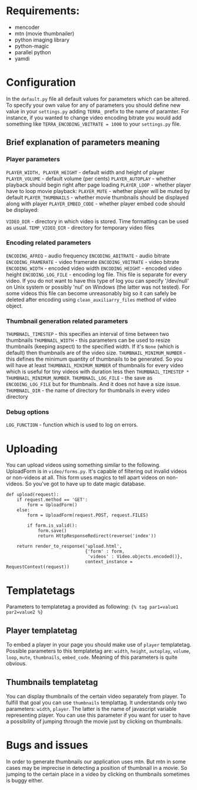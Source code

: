 # Requirements: #
  * mencoder
  * mtn (movie thumbnailer)
  * python imaging library
  * python-magic
  * parallel python
  * yamdi

# Configuration #

In the `default.py` file all default values for parameters which can be altered. To specify your own value for any of parameters you should define new value in your `settings.py` adding `TERRA_` prefix to the name of paramter. For instance, if you wanted to change video encoding bitrate you would add something like `TERRA_ENCODING_VBITRATE = 1000` to your `settings.py` file.

## Brief explanation of parameters meaning ##

### Player parameters ###
`PLAYER_WIDTH, PLAYER_HEIGHT` - default width and height of player
`PLAYER_VOLUME` - default volume (per cents)
`PLAYER_AUTOPLAY` - whether playback should begin right after page loading
`PLAYER_LOOP` - whether player have to loop movie playback:
`PLAYER_MUTE` - whether player will be muted by default
`PLAYER_THUMBNAILS` - whether movie thumbnails should be displayed along with player
`PLAYER_EMBED_CODE` - whether player embed code should be displayed:

`VIDEO_DIR` - directory in which video is stored. Time formatting can be used as usual.
`TEMP_VIDEO_DIR` - directory for temporary video files

### Encoding related parameters ###

`ENCODING_AFREQ` - audio frequency
`ENCODING_ABITRATE` - audio bitrate
`ENCODING_FRAMERATE` - video framerate
`ENCODING_VBITRATE` - video bitrate
`ENCODING_WIDTH` - encoded video width
`ENCODING_HEIGHT` - encoded video height
`ENCODING_LOG_FILE` - encoding log file. This file is separate for every video. If you do not want to have this type of log you can specify '/dev/null' on Unix system or possibly 'nul' on Windows (the latter was not tested). For some videos this file can become unreasonably big so it can safely be deleted after encoding using `clean_auxiliarry_files` method of video object.

### Thumbnail generation related parameters ###

`THUMBNAIL_TIMESTEP` - this specifies an interval of time between two thumbnails
`THUMBNAIL_WIDTH` - this parameters can be used to resize thumbnails (keeping aspect) to the specified width. If it's `None` (which is default) then thumbnails are of the video size.
`THUMBNAIL_MINIMUM_NUMBER` - this defines the minimum quantity of thumbnails to be generated. So you will have at least `THUMBNAIL_MINIMUM_NUMBER` of thumbnails for every video which is useful for tiny videos with duration less then `THUMBNAIL_TIMESTEP * THUMBNAIL_MINIMUM_NUMBER`.
`THUMBNAIL_LOG_FILE` - the save as `ENCODING_LOG_FILE` but for thumbnails. And it does not have a size issue.
`THUMBNAIL_DIR` - the name of directory for thumbnails in every video directory

### Debug options ###
`LOG_FUNCTION` - function which is used to log on errors.

# Uploading #
You can upload videos using something similar to the following. UploadForm is in `video/forms.py`. It's capable of filtering out invalid videos or non-videos at all. This form uses magics to tell apart videos on non-videos. So you've got to have up to date magic database.
```
def upload(request):
    if request.method == 'GET':
        form = UploadForm()
    else:
        form = UploadForm(request.POST, request.FILES)
        
        if form.is_valid():
            form.save()
            return HttpResponseRedirect(reverse('index'))

    return render_to_response('upload.html',
                              {'form' : form,
                               'videos' : Video.objects.encoded()},
                              context_instance = RequestContext(request))
```

# Templatetags #

Parameters to templatetag a provided as following:
`{% tag par1=value1 par2=value2 %}`

## Player templatetag ##
To embed a player in your page you should make use of `player` templatetag. Possible parameters to this templatetag are: `width`, `height`, `autoplay`, `volume`, `loop`, `mute`, `thumbnails`, `embed_code`. Meaning of this parameters is quite obvious.

## Thumbnails templatetag ##
You can display thumbnails of the certain video separately from player. To fulfill that goal you can use `thumbnails` templattag. It understands only two parameters: `width`, `player`. The latter is the name of javascript variable representing player. You can use this parameter if you want for user to have a possibility of jumping through the movie just by clicking on thumbnails.

# Bugs and issues #

In order to generate thumbnails our application uses mtn. But mtn in some cases may be imprecise in detecting a position of thumbnail in a movie. So jumping to the certain place in a video by clicking on thumbnails sometimes is buggy either.